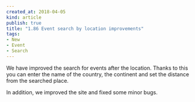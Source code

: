 ```yaml
---
created_at: 2018-04-05 
kind: article
publish: true
title: "1.86 Event search by location improvements"
tags:
- New
- Event
- Search
---
```

We have improved the search for events after the location. Thanks to this you can enter the name of the country, the continent and set the distance from the searched place.
<p>
<p>
In addition, we improved the site and fixed some minor bugs.